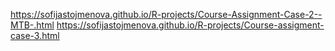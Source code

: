 https://sofijastojmenova.github.io/R-projects/Course-Assignment-Case-2--MTB-.html
https://sofijastojmenova.github.io/R-projects/Course-assigment-case-3.html
